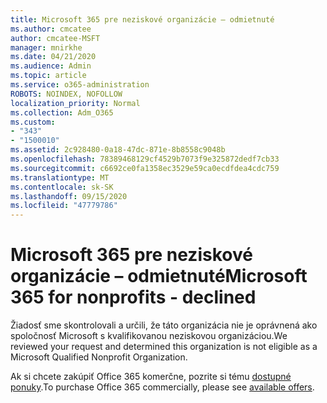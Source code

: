```yaml
---
title: Microsoft 365 pre neziskové organizácie – odmietnuté
ms.author: cmcatee
author: cmcatee-MSFT
manager: mnirkhe
ms.date: 04/21/2020
ms.audience: Admin
ms.topic: article
ms.service: o365-administration
ROBOTS: NOINDEX, NOFOLLOW
localization_priority: Normal
ms.collection: Adm_O365
ms.custom:
- "343"
- "1500010"
ms.assetid: 2c928480-0a18-47dc-871e-8b8558c9048b
ms.openlocfilehash: 78389468129cf4529b7073f9e325872dedf7cb33
ms.sourcegitcommit: c6692ce0fa1358ec3529e59ca0ecdfdea4cdc759
ms.translationtype: MT
ms.contentlocale: sk-SK
ms.lasthandoff: 09/15/2020
ms.locfileid: "47779786"
---
```

# <a name="microsoft-365-for-nonprofits---declined"></a><span data-ttu-id="d6e2a-102">Microsoft 365 pre neziskové organizácie – odmietnuté</span><span class="sxs-lookup"><span data-stu-id="d6e2a-102">Microsoft 365 for nonprofits - declined</span></span>

<span data-ttu-id="d6e2a-103">Žiadosť sme skontrolovali a určili, že táto organizácia nie je oprávnená ako spoločnosť Microsoft s kvalifikovanou neziskovou organizáciou.</span><span class="sxs-lookup"><span data-stu-id="d6e2a-103">We reviewed your request and determined this organization is not eligible as a Microsoft Qualified Nonprofit Organization.</span></span>
  
<span data-ttu-id="d6e2a-104">Ak si chcete zakúpiť Office 365 komerčne, pozrite si tému [dostupné ponuky](https://portal.office.com/AdminPortal/Home).</span><span class="sxs-lookup"><span data-stu-id="d6e2a-104">To purchase Office 365 commercially, please see [available offers](https://portal.office.com/AdminPortal/Home).</span></span>
